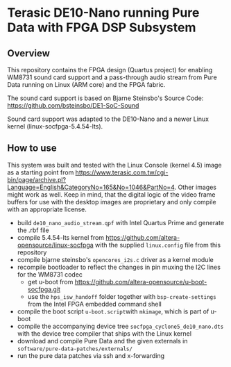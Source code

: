 # Terasic DE10-Nano running Pure Data with FPGA DSP Subsystem

## Overview

This repository contains the FPGA design (Quartus project) for enabling WM8731 sound card support and a pass-through audio stream from Pure Data running on Linux (ARM core) and the FPGA fabric. 

The sound card support is based on Bjarne Steinsbo's Source Code:
https://github.com/bsteinsbo/DE1-SoC-Sound

Sound card support was adapted to the DE10-Nano and a newer Linux kernel (linux-socfpga-5.4.54-lts). 

## How to use

This system was built and tested with the Linux Console (kernel 4.5) image as a starting point from https://www.terasic.com.tw/cgi-bin/page/archive.pl?Language=English&CategoryNo=165&No=1046&PartNo=4. Other images might work as well. Keep in mind, that the digital logic of the video frame buffers for use with the desktop images are proprietary and only compile with an appropriate license.

- build `de10_nano_audio_stream.qpf` with Intel Quartus Prime and generate the .rbf file
- compile 5.4.54-lts kernel from https://github.com/altera-opensource/linux-socfpga  with the supplied `linux.config` file from this repository
- compile bjarne steinsbo's `opencores_i2s.c` driver as a kernel module
- recompile bootloader to reflect the changes in pin muxing the I2C lines for the WM8731 codec
  - get u-boot from https://github.com/altera-opensource/u-boot-socfpga.git
  - use the `hps_isw_handoff` folder together with `bsp-create-settings` from the Intel FPGA embedded command shell
- compile the boot script `u-boot.script`with `mkimage`, which is part of u-boot
- compile the accompanying device tree `socfpga_cyclone5_de10_nano.dts` with the device tree compiler that ships with the Linux kernel
- download and compile Pure Data and the given externals in `software/pure-data-patches/externals/` 
- run the pure data patches via ssh and x-forwarding





